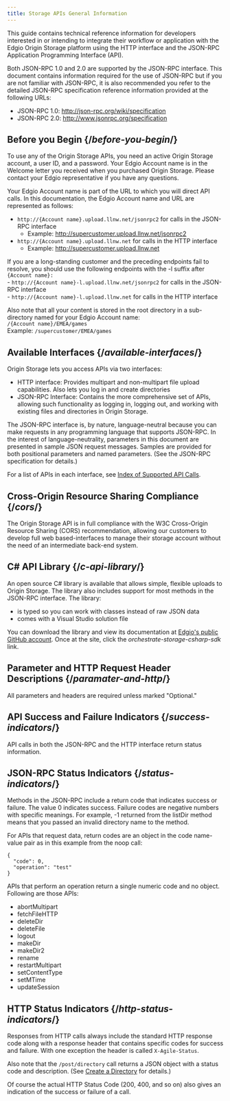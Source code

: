 ```yaml
---
title: Storage APIs General Information
---
```

This guide contains technical reference information for developers interested in or intending to integrate their workflow or application with the Edgio Origin Storage platform using the HTTP interface and the JSON-RPC Application Programming Interface (API).

Both JSON-RPC 1.0 and 2.0 are supported by the JSON-RPC interface. This document contains information required for the use of JSON-RPC but if you are not familiar with JSON-RPC, it is also recommended you refer to the detailed JSON-RPC specification reference information provided at the following URLs:

- JSON-RPC 1.0: http://json-rpc.org/wiki/specification
- JSON-RPC 2.0: http://www.jsonrpc.org/specification

## Before you Begin  {/*before-you-begin*/}
To use any of the Origin Storage APIs, you need an active Origin Storage account, a user ID, and a password. Your Edgio Account name is in the Welcome letter you received when you purchased Origin Storage. Please contact your Edgio representative if you have any questions.

Your Edgio Account name is part of the URL to which you will direct API calls. In this documentation, the Edgio Account name and URL are represented as follows:

- `http://{Account name}.upload.llnw.net/jsonrpc2` for calls in the JSON-RPC interface
    - Example: http://supercustomer.upload.llnw.net/jsonrpc2
- `http://{Account name}.upload.llnw.net` for calls in the HTTP interface
    - Example: http://supercustomer.upload.llnw.net

<Callout type="info">If you are a long-standing customer and the preceding endpoints fail to resolve, you should use the following endpoints with the -l suffix after `{Account name}:`<br />- `http://{Account name}-l.upload.llnw.net/jsonrpc2` for calls in the JSON-RPC interface<br />- `http://{Account name}-l.upload.llnw.net` for calls in the HTTP interface</Callout>

Also note that all your content is stored in the root directory in a sub-directory named for your Edgio Account name:
<br />`/{Account name}/EMEA/games`
<br />Example: `/supercustomer/EMEA/games`

## Available Interfaces  {/*available-interfaces*/}
Origin Storage lets you access APIs via two interfaces:

- HTTP interface: Provides multipart and non-multipart file upload capabilities. Also lets you log in and create directories
- JSON-RPC Interface: Contains the more comprehensive set of APIs, allowing such functionality as logging in, logging out, and working with existing files and directories in Origin Storage.

<Callout type="info">The JSON-RPC interface is, by nature, language-neutral because you can make requests in any programming language that supports JSON-RPC. In the interest of language-neutrality, parameters in this document are presented in sample JSON request messages. Samples are provided for both positional parameters and named parameters. (See the JSON-RPC specification for details.)</Callout>

For a list of APIs in each interface, see [Index of Supported API Calls](/delivery/storage/apis/general_information/index_of_supported_api_calls).

## Cross-Origin Resource Sharing Compliance  {/*cors*/}
The Origin Storage API is in full compliance with the W3C Cross-Origin Resource Sharing (CORS) recommendation, allowing our customers to develop full web based-interfaces to manage their storage account without the need of an intermediate back-end system.

## C# API Library  {/*c-api-library*/}
An open source C# library is available that allows simple, flexible uploads to Origin Storage. The library also includes support for most methods in the JSON-RPC interface. The library:

- is typed so you can work with classes instead of raw JSON data
- comes with a Visual Studio solution file

You can download the library and view its documentation at [Edgio's public GitHub account](https://github.com/llnw). Once at the site, click the *orchestrate-storage-csharp-sdk* link.

## Parameter and HTTP Request Header Descriptions  {/*paramater-and-http*/}
All parameters and headers are required unless marked "Optional."

## API Success and Failure Indicators  {/*success-indicators*/}
API calls in both the JSON-RPC and the HTTP interface return status information.

## JSON-RPC Status Indicators  {/*status-indicators*/}
Methods in the JSON-RPC include a return code that indicates success or failure. The value 0 indicates success. Failure codes are negative numbers with specific meanings. For example, -1 returned from the listDir method means that you passed an invalid directory name to the method.

For APIs that request data, return codes are an object in the code name-value pair as in this example from the noop call:

```JSON-RPC
{
  "code": 0,
  "operation": "test"
}
```

APIs that perform an operation return a single numeric code and no object. Following are those APIs:

- abortMultipart
- fetchFileHTTP
- deleteDir
- deleteFile
- logout
- makeDir
- makeDir2
- rename
- restartMultipart
- setContentType
- setMTime
- updateSession

## HTTP Status Indicators  {/*http-status-indicators*/}
Responses from HTTP calls always include the standard HTTP response code along with a response header that contains specific codes for success and failure. With one exception the header is called `X-Agile-Status`.

Also note that the `/post/directory` call returns a JSON object with a status code and description. (See [Create a Directory](/delivery/storage/apis/api_calls/working_with_directories_http) for details.)

Of course the actual HTTP Status Code (200, 400, and so on) also gives an indication of the success or failure of a call.
